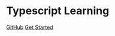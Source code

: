 # Typescript Learning

[GitHub](https://github.com/tina513/tina513.github.io)
[Get Started](/basics/part-I?id=primitive)
